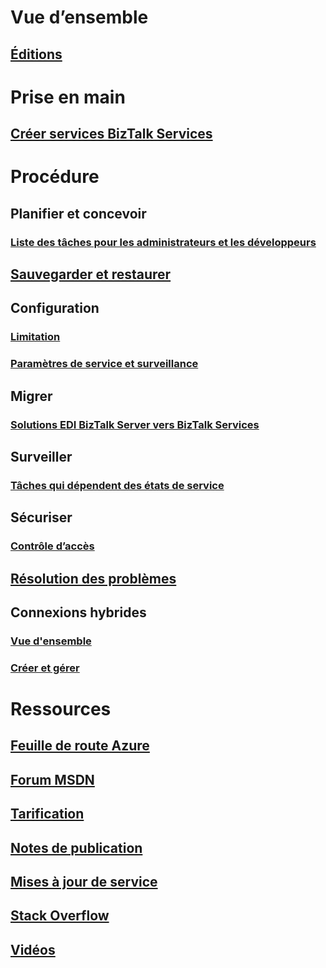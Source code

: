 

# Vue d’ensemble


## [Éditions](biztalk-editions-feature-chart.md)



# Prise en main


## [Créer services BizTalk Services](biztalk-provision-services.md)



# Procédure


## Planifier et concevoir


### [Liste des tâches pour les administrateurs et les développeurs](biztalk-services-administration-and-development-task-list.md)


## [Sauvegarder et restaurer](biztalk-backup-restore.md)


## Configuration


### [Limitation](biztalk-throttling-thresholds.md)


### [Paramètres de service et surveillance](biztalk-dashboard-monitor-scale-tabs.md)


## Migrer


### [Solutions EDI BizTalk Server vers BizTalk Services](biztalk-migrating-to-edi-guide.md)


## Surveiller


### [Tâches qui dépendent des états de service](biztalk-service-state-chart.md)


## Sécuriser


### [Contrôle d’accès](biztalk-issuer-name-issuer-key.md)


## [Résolution des problèmes](biztalk-troubleshoot-using-ops-logs.md)


## Connexions hybrides


### [Vue d'ensemble](integration-hybrid-connection-overview.md)


### [Créer et gérer](integration-hybrid-connection-create-manage.md)



# Ressources


## [Feuille de route Azure](https://azure.microsoft.com/roadmap/)


## [Forum MSDN](https://social.msdn.microsoft.com/Forums/en-US/home?forum=azurebiztalksvcs)


## [Tarification](https://azure.microsoft.com/pricing/details/biztalk-services/)


## [Notes de publication](biztalk-release-notes.md)


## [Mises à jour de service](https://azure.microsoft.com/updates/?product=biztalk-services)


## [Stack Overflow](http://stackoverflow.com/questions/tagged/biztalk-services)


## [Vidéos](https://azure.microsoft.com/documentation/videos/index/?services=biztalk-services)

